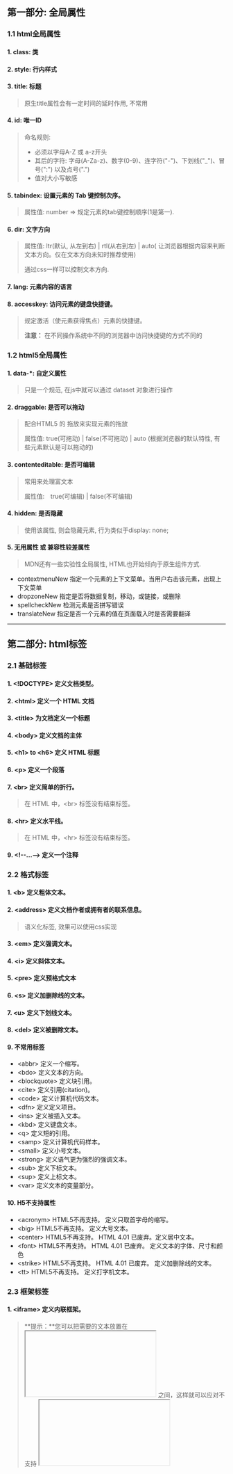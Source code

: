 ## 第一部分: 全局属性

### 1.1 html全局属性

#### 1. class: 类

#### 2. style: 行内样式

#### 3. title: 标题

> 原生title属性会有一定时间的延时作用, 不常用

#### 4. id: 唯一ID

> 命名规则: 
>
> * 必须以字母A-Z 或 a-z开头
> * 其后的字符:  字母(A-Za-z)、数字(0-9)、连字符("-")、下划线("_")、冒号(":") 以及点号(".") 
> * 值对大小写敏感

#### 5. tabindex: 设置元素的 Tab 键控制次序。

> 属性值: number => 规定元素的tab键控制顺序(1是第一).

#### 6. dir: 文字方向

> 属性值: ltr(默认, 从左到右) | rtl(从右到左) | auto( 让浏览器根据内容来判断文本方向。仅在文本方向未知时推荐使用)
>
> 通过css一样可以控制文本方向.

#### 7. lang: 元素内容的语言

#### 8. accesskey:  访问元素的键盘快捷键。 

>  规定激活（使元素获得焦点）元素的快捷键。 
>
>  **注意：** 在不同操作系统中不同的浏览器中访问快捷键的方式不同的

### 1.2 html5全局属性

#### 1. data-*: 自定义属性

> 只是一个规范, 在js中就可以通过 dataset 对象进行操作

#### 2. draggable: 是否可以拖动

> 配合HTML5 的 拖放来实现元素的拖放
>
> 属性值: true(可拖动) | false(不可拖动) | auto (根据浏览器的默认特性, 有些元素默认是可以拖动的)

#### 3. contenteditable: 是否可编辑

> 常用来处理富文本
>
> 属性值:　true(可编辑) | false(不可编辑)

#### 4. hidden: 是否隐藏

> 使用该属性, 则会隐藏元素, 行为类似于display: none;

#### 5. 无用属性 或 兼容性较差属性

> MDN还有一些实验性全局属性, HTML也开始倾向于原生组件方式.

* contextmenuNew	指定一个元素的上下文菜单。当用户右击该元素，出现上下文菜单
* dropzoneNew	指定是否将数据复制，移动，或链接，或删除
* spellcheckNew	检测元素是否拼写错误
* translateNew	指定是否一个元素的值在页面载入时是否需要翻译



****



## 第二部分: html标签

### 2.1 基础标签

#### 1. <!DOCTYPE>  定义文档类型。 

#### 2. \<html>	定义一个 HTML 文档

#### 3. \<title>	为文档定义一个标题

#### 4. \<body>	定义文档的主体

#### 5. \<h1> to \<h6>	定义 HTML 标题

#### 6. \<p>	定义一个段落

#### 7. \<br>	定义简单的折行。

>  在 HTML 中，\<br> 标签没有结束标签。 

#### 8. \<hr>	定义水平线。

>  在 HTML 中，\<hr> 标签没有结束标签。 

#### 9. \<!--...-->	定义一个注释



### 2.2 格式标签

#### 1. \<b>	定义粗体文本。

#### 2. \<address>	定义文档作者或拥有者的联系信息。

> 语义化标签, 效果可以使用css实现

#### 3. \<em>	定义强调文本。 

#### 4. \<i>	定义斜体文本。

#### 5. \<pre>	定义预格式文本

#### 6. \<s>	定义加删除线的文本。

#### 7. \<u>	定义下划线文本。

#### 8. \<del>	定义被删除文本。

#### 9. 不常用标签

* \<abbr>	定义一个缩写。
* \<bdo>	定义文本的方向。
* \<blockquote>	定义块引用。
* \<cite>	定义引用(citation)。
* \<code>	定义计算机代码文本。
* \<dfn>	定义定义项目。
* \<ins>	定义被插入文本。
*  \<kbd>	定义键盘文本。
* \<q>	定义短的引用。
* \<samp>	定义计算机代码样本。
* \<small>	定义小号文本。
* \<strong>	定义语气更为强烈的强调文本。
* \<sub>	定义下标文本。
* \<sup>	定义上标文本。
* \<var>	定义文本的变量部分。

#### 10. H5不支持属性

* \<acronym>	HTML5不再支持。 定义只取首字母的缩写。
* \<big>	HTML5不再支持。 定义大号文本。
* \<center>	HTML5不再支持。 HTML 4.01 已废弃。定义居中文本。
* \<font>	HTML5不再支持。 HTML 4.01 已废弃。 定义文本的字体、尺寸和颜色
* \<strike>	HTML5不再支持。 HTML 4.01 已废弃。 定义加删除线的文本。
* \<tt>	HTML5不再支持。 定义打字机文本。



### 2.3 框架标签

#### 1. \<iframe>	定义内联框架。

>  **提示：**您可以把需要的文本放置在 <iframe> 和 </iframe> 之间，这样就可以应对不支持 <iframe> 的浏览器。 
>
> 属性值: 
>
> * width: 定义宽度
>
> * height: 定义高度
>
> * src: 显示文档的URL
>
> * name: 规定框架的名称
>
>   ...

#### 2. H5不支持属性

* \<frame>	HTML5不再支持。 定义框架集的窗口或框架。

* \<frameset>	HTML5不再支持。定义框架集。
* \<noframes>	HTML5不再支持。 定义针对不支持框架的用户的替代内容。



### 2.4 图像标签

#### 1. \<img> 定义图像

> 属性值: 
>
> * alt: 规定图像的替代文本。
> * width: 图像宽度
> * height: 图像高度
> * src: 图像链接
> * ismap:  将图像规定为服务器端图像映射。 
> * usemap:  将图像定义为客户器端图像映射。
> * crossorigin(H5属性): 设置图像的跨域属性

#### 2. \<map> 图像映射

>  用于客户端图像映射。图像映射指带有可点击区域的一幅图像。 

#### 3. \<area> 图像地图内部的区域。

> \<area> 标签定义图像映射内部的区域（图像映射指的是带有可点击区域的图像）。
>
> \<area> 元素始终嵌套在 \<map> 标签内部



### 2.5 链接标签

#### 1. \<a> 链接

> 提示：如果没有使用 href 属性，则不能使用 hreflang、media、rel、target 以及 type 属性。
>
> 属性值: 
>
> * href: 规定链接的目标 URL。
> * target:  _blank |  _parent |  _self |  _top |  *framename*  规定在何处打开目标 URL。仅在 href 属性存在时使用。
> * rel:  规定当前文档与目标URL之间的关系.
> * hreflang: 规定目标 URL 的基准语言。仅在 href 属性存在时使用。**其仅提供建议，并没有内置的功能**
> * type(New): 规定目标 URL 的 MIME 类型 **其仅提供建议，并没有内置的功能。**
> * media(New): 规定目标 URL 的媒介类型。默认值：all。仅在 href 属性存在时使用。
> * download(New):  此属性指示浏览器下载 URL 而不是导航到它，因此将提示用户将其保存为本地文件。如果属性有一个值，那么此值将在下载保存过程中作为预填充的文件名（如果用户需要，仍然可以更改文件名）。此属性对允许的值没有限制，但是 `/` 和 `\` 会被转换为下划线。大多数文件系统限制了文件名中的标点符号，故此，浏览器将相应地调整建议的文件名。 
>   * **此属性仅适用于同源 URL**
>   * **尽管 HTTP URL 需要位于同一源中，但是可以使用 blob: URL 和 data: URL ，以方便用户下载使用 JavaScript 生成的内容（例如使用在线绘图 Web 应用程序创建的照片)**
>   * **如果 HTTP 头中的 Content-Disposition 属性赋予了一个不同于此属性的文件名，HTTP 头属性优先于此属性**
>   * **如果 HTTP 头属性 Content-Disposition 被设置为inline（即 Content-Disposition='inline'），那么 Firefox 优先考虑 HTTP 头 Content-Dispositiondownload 属性**

#### 2. \<link> 定义文档与外部资源的关系。

> \<link> 标签最常见的用途是链接样式表, 但不仅限于这个作用. 此外也可以被用来创建站点图标(比如PC端的“favicon”图标和移动设备上用以显示在主屏幕的图标) 。
>
>  **注意：** 此元素只能存在于 head 部分，不过它可出现任何次数。 
>
> 属性值:
>
> * href	定义被链接文档的位置。
> * hreflang	定义被链接文档中文本的语言。
> * media  规定被链接文档将显示在什么设备上。
> * rel 	必需。定义当前文档与被链接文档之间的关系。
> * type  规定被链接文档的 MIME 类型。'
> * sizes(New)	定义了链接属性大小，只对属性 rel="icon" 起作用。



### 2.6 列表标签

#### 1. \<ul>	无序列表

#### 2. \<ol>	有序列表

#### 3. \<li>	列表项

#### 4. \<dl>	定义列表

#### 5.  \<dt>	定义列表中的项目。

#### 6. \<dd>	定义列表中项目的描述。

#### 7. \<menu>	菜单列表。

> 浏览器支持度很差



### 2.7 表格

#### 1. \<table>	表格

> 属性值: 
>
> * border	规定表格单元是否拥有边框。

#### 2. \<caption>	表格标题。

#### 3. \<th>	表头单元格。

> 属性值 : 
>
> * colspan	规定表头单元格可横跨的列数。
> * rowspan	规定表头单元格可横跨的行数。

#### 4. \<tr>	表格中的行。

#### 5. \<td>	表格中的单元。

> 属性值 : 
>
> * colspan	规定表头单元格可横跨的列数。
> * rowspan	规定表头单元格可横跨的行数。

#### 6. \<thead>	表头内容。

#### 7. \<tbody>	表格中的主体内容。

#### 8. \<tfoot>	表格中的表注内容（脚注）。

#### 9. 其他标签

> * \<col>	定义表格中一个或多个列的属性值。
>
> * \<colgroup>	定义表格中供格式化的列组。



### 2.8 样式/节 标签

#### 1. \<style>	文档的样式信息。

> 属性值: 
>
> * media	为样式表规定不同的媒体类型。
> * type	规定样式表的 MIME 类型。

#### 2. \<div>	定义文档中的节。

#### 3. \<span>	定义文档中的节。



### 2.9 元信息

#### 1. \<head>	定义关于文档的信息

> \<head> 元素是所有头部元素的容器。
>
> \<head> 元素必须包含文档的标题（title），可以包含脚本、样式、meta 信息 以及其他更多的信息。
>
> 能用在\<head>元素:
>
> * \<title> （在头部中，这个元素是必需的）
> * \<style>
> * \<base>
> * \<link>
> * \<meta>
> * \<script>
> * \<noscript>

#### 2. \<meta>	定义关于 HTML 文档的元信息。

> \<meta> 标签提供了 HTML 文档的元数据。元数据不会显示在客户端，但是会被浏览器解析。
>
>
> META元素通常用于指定网页的描述，关键词，文件的最后修改时间，作者及其他元数据。

#### 3. \<base>	定义页面中所有链接的默认地址或默认目标。

> ***为页面上的所有的相对链接规定默认 URL 或默认目标,   一份中只能有一个 \<base> 元素***
>
>  如果指定了多个\<base> 元素，只会使用第一个 href 和 target 值, 其余都会被忽略。 
>
> 属性值: 
>
> * href	规定页面中所有相对链接的基准 URL。
> * target	规定页面中所有的超链接和表单在何处打开。该属性会被每个链接中的 target 属性覆盖。



### 2.10 程序标签

#### 1. \<script>	定义客户端脚本。

> 属性值: 
>
> * charset	规定在脚本中使用的字符编码（仅适用于外部脚本）。
> * defer	规定当页面已完成解析后，执行脚本（仅适用于外部脚本）。
> * src	规定外部脚本的 URL。
> * type	规定脚本的 MIME 类型。
> * async(New)	规定异步执行脚本（仅适用于外部脚本）。

#### 2. \<noscript>	针对不支持客户端脚本的用户的替代内容。

> noscript 元素用来定义在脚本未被执行时的替代内容（文本）。

#### 3. \<object>	定义嵌入的对象。

>  表示引入一个外部资源，这个资源可能是一张图片，一个嵌入的浏览上下文，亦或是一个插件所使用的资源。 
>
> 此元素允许您规定插入 HTML 文档中的对象的数据和参数，以及可用来显示和操作数据的代码。
>
> \<object> 标签用于包含对象，比如图像、音频、视频、Java applets、ActiveX、PDF 以及 Flash。
>
> 属性值: 
>
> * data	规定对象使用的资源的 URL。
> * height	规定对象的高度。
> * width	规定对象的宽度。
> * type	规定 data 属性中规定的数据的 MIME 类型。
> * name	为对象规定名称。用于在 JavaScript 中引用 \<object> 元素
> * usemap	规定与对象一同使用的客户端图像映射的名称。

#### 4. \<param>	定义对象的参数。

> 可为包含它的\<object> 或者 \<applet>(已弃用标签) 标签提供参数。
>
> 属性值:  一起使用来规定由 \<object> 标签规定的插件的参数。
>
> * value	描述参数值。
> * name	定义参数的名称（用在脚本中）。



## 第三部分 

> 表单元素 和 H5新标签见其他md文件